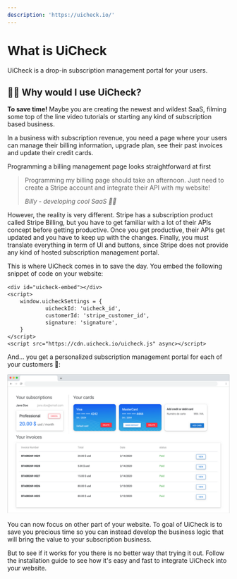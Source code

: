 ```yaml
---
description: 'https://uicheck.io/'
---
```


# What is UiCheck

UiCheck is a drop-in subscription management portal for your users.

## 🤷‍♂️ Why would I use UiCheck?

**To save time!** Maybe you are creating the newest and wildest SaaS, filming some top of the line video tutorials or starting any kind of subscription based business. 

In a business with subscription revenue, you need a page where your users can manage their billing information, upgrade plan, see their past invoices and update their credit cards. 

Programming a billing management page looks straightforward at first

> Programming my billing page should take an afternoon. Just need to create a Stripe account and integrate their API with my website!
>
> _Billy - developing cool SaaS 🐱‍🏍_

However, the reality is very different. Stripe has a subscription product called Stripe Billing, but you have to get familiar with a lot of their APIs concept before getting productive. Once you get productive, their APIs get updated and you have to keep up with the changes. Finally, you must translate everything in term of UI and buttons, since Stripe does not provide any kind of hosted subscription management portal.

This is where UiCheck comes in to save the day. You embed the following snippet of code on your website:

```markup
<div id="uicheck-embed"></div>
<script>
    window.uicheckSettings = {
            uicheckId: 'uicheck_id',
            customerId: 'stripe_customer_id',
            signature: 'signature',
    }
</script>
<script src="https://cdn.uicheck.io/uicheck.js" async></script>
```

And... you get a personalized subscription management portal for each of your customers 🚀:

![](.gitbook/assets/image.png)

You can now focus on other part of your website. To goal of UiCheck is to save you precious time so you can instead develop the business logic that will bring the value to your subscription business. 

But to see if it works for you there is no better way that trying it out. Follow the installation guide to see how it's easy and fast to integrate UiCheck into your website. 

